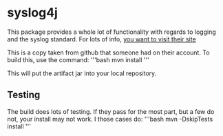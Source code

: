 # syslog4j

This package provides a whole lot of functionality with regards to logging and the syslog standard.
For lots of info, [you want to visit their site](http://www.syslog4j.org)

This is a copy taken from github that someone had on their account.
To build this, use the command:
'''bash
mvn install
'''

This will put the artifact jar into your local repository.

## Testing
The build does lots of testing. If they pass for the most part, but a few do not, your install may not work.
I those cases do:
'''bash
mvn -DskipTests install
'''
